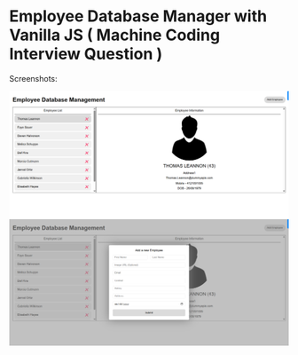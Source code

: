 # Employee Database Manager with Vanilla JS ( Machine Coding Interview Question )

Screenshots:

![Emplyee database managment](./images/image-1.png)
![Emplyee database managment](./images/image-2.png)
